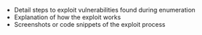 -   Detail steps to exploit vulnerabilities found during enumeration
-   Explanation of how the exploit works
-   Screenshots or code snippets of the exploit process